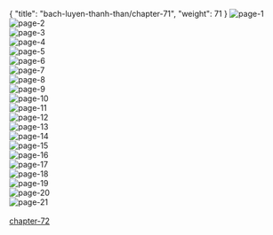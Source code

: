{ "title": "bach-luyen-thanh-than/chapter-71", "weight": 71 }
<img src="bach-luyen-thanh-than_0071_01-610231f235978426bbaa8303c3689bb0.webp" alt="page-1" origin="http://storage.fshare.vn/Test-vechai/1501571902-Bach-Luyen-Thanh-Than-Chapter-70-02.jpg"><br/>
<img src="bach-luyen-thanh-than_0071_02-7f56c62f5fc1b322521867b6ca02f6cb.webp" alt="page-2" origin="http://storage.fshare.vn/Test-vechai/1501571902-Bach-Luyen-Thanh-Than-Chapter-70-03.jpg"><br/>
<img src="bach-luyen-thanh-than_0071_03-f7fc7023a05804b3ab55bc9a82b10ff8.webp" alt="page-3" origin="http://storage.fshare.vn/Test-vechai/1501571902-Bach-Luyen-Thanh-Than-Chapter-70-04.jpg"><br/>
<img src="bach-luyen-thanh-than_0071_04-e38a9266208cc789fcfa6a9d1a67ad0e.webp" alt="page-4" origin="http://storage.fshare.vn/Test-vechai/1501571902-Bach-Luyen-Thanh-Than-Chapter-70-05.jpg"><br/>
<img src="bach-luyen-thanh-than_0071_05-95ebe7ea9c8951bf171a3016b341f92e.webp" alt="page-5" origin="http://storage.fshare.vn/Test-vechai/1501571902-Bach-Luyen-Thanh-Than-Chapter-70-06.jpg"><br/>
<img src="bach-luyen-thanh-than_0071_06-70c5917791e0bbea4a809978ee7abc27.webp" alt="page-6" origin="http://storage.fshare.vn/Test-vechai/1501571902-Bach-Luyen-Thanh-Than-Chapter-70-07.jpg"><br/>
<img src="bach-luyen-thanh-than_0071_07-2aa8c82ccd29b1460e684720d74b55e2.webp" alt="page-7" origin="http://storage.fshare.vn/Test-vechai/1501571902-Bach-Luyen-Thanh-Than-Chapter-70-08.jpg"><br/>
<img src="bach-luyen-thanh-than_0071_08-4cb82380b27e2c87b2f39189992118f6.webp" alt="page-8" origin="http://storage.fshare.vn/Test-vechai/1501571902-Bach-Luyen-Thanh-Than-Chapter-70-09.jpg"><br/>
<img src="bach-luyen-thanh-than_0071_09-d16c934b2895fd10626a0bc47b0bea13.webp" alt="page-9" origin="http://storage.fshare.vn/Test-vechai/1501571902-Bach-Luyen-Thanh-Than-Chapter-70-10.jpg"><br/>
<img src="bach-luyen-thanh-than_0071_10-01aad7663f4a5f22a5c3220fe78674c5.webp" alt="page-10" origin="http://storage.fshare.vn/Test-vechai/1501571902-Bach-Luyen-Thanh-Than-Chapter-70-11.jpg"><br/>
<img src="bach-luyen-thanh-than_0071_11-3fd92782fa9b68dc94f4ac98c20e296b.webp" alt="page-11" origin="http://storage.fshare.vn/Test-vechai/1501571902-Bach-Luyen-Thanh-Than-Chapter-70-12.jpg"><br/>
<img src="bach-luyen-thanh-than_0071_12-5f4f74e148eb30c5ce7975e744041e96.webp" alt="page-12" origin="http://storage.fshare.vn/Test-vechai/1501571902-Bach-Luyen-Thanh-Than-Chapter-70-13.jpg"><br/>
<img src="bach-luyen-thanh-than_0071_13-b34c739a5be53f9a44d3dc09ca32de5c.webp" alt="page-13" origin="http://storage.fshare.vn/Test-vechai/1501571902-Bach-Luyen-Thanh-Than-Chapter-70-14.jpg"><br/>
<img src="bach-luyen-thanh-than_0071_14-3c60a914d6fc6065eada6e8cb759ddd3.webp" alt="page-14" origin="http://storage.fshare.vn/Test-vechai/1501571902-Bach-Luyen-Thanh-Than-Chapter-70-15.jpg"><br/>
<img src="bach-luyen-thanh-than_0071_15-5b4717d08233209f5032ca2b0bd664d4.webp" alt="page-15" origin="http://storage.fshare.vn/Test-vechai/1501571902-Bach-Luyen-Thanh-Than-Chapter-70-16.jpg"><br/>
<img src="bach-luyen-thanh-than_0071_16-6d0e6b9b9106831bdda748f8791d4989.webp" alt="page-16" origin="http://storage.fshare.vn/Test-vechai/1501571902-Bach-Luyen-Thanh-Than-Chapter-70-17.jpg"><br/>
<img src="bach-luyen-thanh-than_0071_17-41c7e9950413a5b2ffe823a74825bdea.webp" alt="page-17" origin="http://storage.fshare.vn/Test-vechai/1501571902-Bach-Luyen-Thanh-Than-Chapter-70-18.jpg"><br/>
<img src="bach-luyen-thanh-than_0071_18-144b00830523338f36022e62a06a0f7f.webp" alt="page-18" origin="http://storage.fshare.vn/Test-vechai/1501571902-Bach-Luyen-Thanh-Than-Chapter-70-19.jpg"><br/>
<img src="bach-luyen-thanh-than_0071_19-6818da8f13a86a5e2333836c29614d86.webp" alt="page-19" origin="http://storage.fshare.vn/Test-vechai/1501571902-Bach-Luyen-Thanh-Than-Chapter-70-20.jpg"><br/>
<img src="bach-luyen-thanh-than_0071_20-904cdc3bb183a031f7c07606c604502d.webp" alt="page-20" origin="http://storage.fshare.vn/Test-vechai/1501571902-Bach-Luyen-Thanh-Than-Chapter-70-21.jpg"><br/>
<img src="bach-luyen-thanh-than_0071_21-0a3c764c8676ccf06bdc4d9ee244d160.webp" alt="page-21" origin="http://storage.fshare.vn/Test-vechai/1501571902-Bach-Luyen-Thanh-Than-Chapter-70-22.jpg"><br/>
<br/><a class="nextchap" href="/bach-luyen-thanh-than/chapter-72">chapter-72</a>

